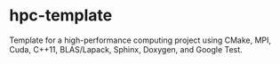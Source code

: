 hpc-template
============

Template for a high-performance computing project using CMake, MPI, Cuda, C++11, BLAS/Lapack, Sphinx, Doxygen, and Google Test.